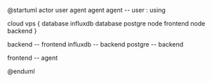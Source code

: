 @startuml
actor user
agent agent
agent -- user : using

cloud vps {
    database influxdb
    database postgre
    node frontend
    node backend
}

backend -- frontend
influxdb -- backend
postgre -- backend

frontend -- agent

@enduml